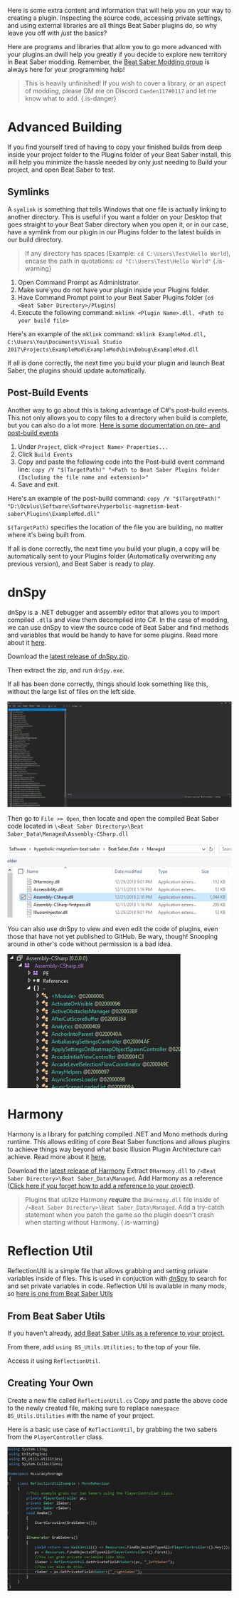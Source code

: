 <!-- TITLE: Extras -->
<!-- SUBTITLE: The basics weren't good enough? Here's some more tools that you can use! -->

Here is some extra content and information that will help you on your way to creating a plugin. Inspecting the source code, accessing private settings, and using external libraries are all things Beat Saber plugins do, so why leave you off with *just* the basics?

Here are programs and libraries that allow you to go more advanced with your plugins an dwill help you greatly if you decide to explore new territory in Beat Saber modding. Remember, the [Beat Saber Modding group](https://discord.gg/beatsabermods) is always here for your programming help!


>This is heavily unfinished! If you wish to cover a library, or an aspect of modding, please DM me on Discord `Caeden117#0117` and let me know what to add.
{.is-danger}

# Advanced Building
If you find yourself tired of having to copy your finished builds from deep inside your project folder to the Plugins folder of your Beat Saber install, this will help you minimize the hassle needed by only just needing to Build your project, and open Beat Saber to test.
## Symlinks

A `symlink` is something that tells Windows that one file is actually linking to another directory. This is useful if you want a folder on your Desktop that goes straight to your Beat Saber directory when you open it, or in our case, have a symlink from our plugin in our Plugins folder to the latest builds in our build directory.

>If any directory has spaces (Example: `cd C:\Users\Test\Hello World`), encase the path in quotations: `cd "C:\Users\Test\Hello World"`
{.is-warning}

1. Open Command Prompt as Administrator.
2. Make sure you do not have your plugin inside your Plugins folder.
3. Have Command Prompt point to your Beat Saber Plugins folder (`cd <Beat Saber Directory>/Plugins`)
4. Execute the following command: `mklink <Plugin Name>.dll, <Path to your build file>`

Here's an example of the `mklink` command: `mklink ExampleMod.dll, C:\Users\You\Documents\Visual Studio 2017\Projects\ExampleMod\ExampleMod\bin\Debug\ExampleMod.dll`

If all is done correctly, the next time you build your plugin and launch Beat Saber, the plugins should update automatically.

## Post-Build Events
Another way to go about this is taking advantage of C#'s post-build events. This not only allows you to copy files to a directory when build is complete, but you can also do a lot more. [Here is some documentation on pre- and post-build events](https://docs.microsoft.com/en-us/visualstudio/ide/how-to-specify-build-events-csharp?view=vs-2017)

1. Under `Project`, click `<Project Name> Properties...`
2. Click `Build Events`
3. Copy and paste the following code into the Post-build event command line: `copy /Y "$(TargetPath)" "<Path to Beat Saber Plugins folder (Including the file name and extension)>"`
4. Save and exit.

Here's an example of the post-build command: `copy /Y "$(TargetPath)" "D:\Oculus\Software\Software\hyperbolic-magnetism-beat-saber\Plugins\ExampleMod.dll"`

`$(TargetPath)` specifies the location of the file you are building, no matter where it's being built from.

If all is done correctly, the next time you build your plugin, a copy will be automatically sent to your Plugins folder (Automatically overwriting any previous version), and Beat Saber is ready to play.
# dnSpy
dnSpy is a .NET debugger and assembly editor that allows you to import compiled `.dll`s and view them decompiled into C#.
In the case of modding, we can use dnSpy to view the source code of Beat Saber and find methods and variables that would be handy to have for some plugins.
Read more about it [here](https://github.com/0xd4d/dnSpy).

Download the [latest release of dnSpy.zip](https://github.com/0xd4d/dnSpy/releases/latest).

Then extract the zip, and run `dnSpy.exe`.

If all has been done correctly, things should look something like this, without the large list of files on the left side.

![Dnspy Start](/uploads/modding/dnspy-start.png "Starting Page")

Then go to `File >> Open`, then locate and open the compiled Beat Saber code located in `\<Beat Saber Directory>\Beat Saber_Data\Managed\Assembly-CSharp.dll`

![Dnspy Start](/uploads/modding/dnspy-assembly.png "Code Location")

You can also use dnSpy to view and even edit the code of plugins, even those that have not yet published to GitHub. Be wary, though! Snooping around in other's code without permission is a bad idea.

![dnSpy Example](/uploads/modding/dnspy-example.png "dnSpy Example")

# Harmony
Harmony is a library for patching compiled .NET and Mono methods during runtime.
This allows editing of core Beat Saber functions and allows plugins to achieve things way beyond what basic Illusion Plugin Architecture can achieve.
Read more about it [here.](https://github.com/pardeike/Harmony)

Download the [latest release of Harmony](https://github.com/pardeike/Harmony/releases)
Extract `0Harmony.dll` to `/<Beat Saber Directory>\Beat Saber_Data\Managed`.
Add Harmony as a reference ([Click here if you forget how to add a reference to your project](/modding/example-mod#references-and-text-mesh-pro)).

> Plugins that utilize Harmony ***require*** the `0Harmony.dll` file inside of `/<Beat Saber Directory>\Beat Saber_Data\Managed`. Add a try-catch statement when you patch the game so the plugin doesn't crash when starting without Harmony.
{.is-warning}

# Reflection Util
ReflectionUtil is a simple file that allows grabbing and setting private variables inside of files.
This is used in conjuction with [dnSpy](/modding/extras#dnspy) to search for and set private variables in code.
Reflection Util is available in many mods, so [here is one from Beat Saber Utils](https://github.com/Kylemc1413/Beat-Saber-Utils/blob/master/Beat%20Saber%20Utils/Utilities/ReflectionUtil.cs)

## From Beat Saber Utils
If you haven't already, [add Beat Saber Utils as a reference to your project.](https://wiki.assistant.moe/modding/intro#fixing-references)

From there, add `using BS_Utils.Utilities;` to the top of your file.

Access it using `ReflectionUtil`.

## Creating Your Own
Create a new file called `ReflectionUtil.cs`
Copy and paste the above code to the newly created file, making sure to replace `namespace BS_Utils.Utilities` with the name of your project.

Here is a basic use case of `ReflectionUtil`, by grabbing the two sabers from the `PlayerController` class.

![ReflectionUtil Example](/uploads/modding-template/reflectionutilexample.png "ReflectionUtil Example")